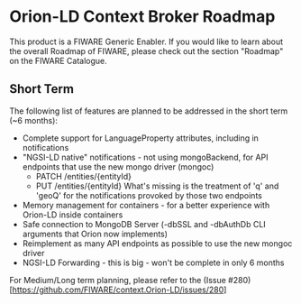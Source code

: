 # Orion-LD Context Broker Roadmap

This product is a FIWARE Generic Enabler.
If you would like to learn about the overall Roadmap of FIWARE, please check out the section "Roadmap" on the FIWARE Catalogue.

## Short Term
The following list of features are planned to be addressed in the short term (~6 months):
* Complete support for LanguageProperty attributes, including in notifications
* "NGSI-LD native" notifications - not using mongoBackend, for API endpoints that use the new mongo driver (mongoc)
  - PATCH /entities/{entityId}
  - PUT /entities/{entityId}
  What's missing is the treatment of 'q' and 'geoQ' for the notifications provoked by those two endpoints
* Memory management for containers - for a better experience with Orion-LD inside containers
* Safe connection to MongoDB Server (-dbSSL and -dbAuthDb CLI arguments that Orion now implements)
* Reimplement as many API endpoints as possible to use the new mongoc driver
* NGSI-LD Forwarding - this is big - won't be complete in only 6 months

For Medium/Long term planning, please refer to the (Issue #280)[https://github.com/FIWARE/context.Orion-LD/issues/280]
